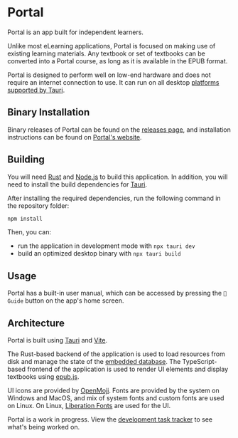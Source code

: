 # Portal

Portal is an app built for independent learners.

Unlike most eLearning applications, Portal is focused on making use of existing learning materials. Any textbook or set of textbooks can be converted into a Portal course, as long as it is available in the EPUB format.

Portal is designed to perform well on low-end hardware and does not require an internet connection to use. It can run on all desktop [platforms supported by Tauri](https://github.com/tauri-apps/tauri#platforms).

## Binary Installation

Binary releases of Portal can be found on the [releases page](https://github.com/School-of-Life-Project/Portal/releases), and installation instructions can be found on [Portal's website](https://school-of-life-project.github.io/Portal/).

## Building

You will need [Rust](https://www.rust-lang.org/tools/install) and [Node.js](https://nodejs.org/en/download) to build this application. In addition, you will need to install the build dependencies for [Tauri](https://v2.tauri.app/start/prerequisites/).

After installing the required dependencies, run the following command in the repository folder:

```bash
npm install
```

Then, you can:
- run the application in development mode with `npx tauri dev`
- build an optimized desktop binary with `npx tauri build`

## Usage

Portal has a built-in user manual, which can be accessed by pressing the `📜 Guide` button on the app's home screen.

## Architecture

Portal is built using [Tauri](https://tauri.app) and [Vite](https://vitejs.dev).

The Rust-based backend of the application is used to load resources from disk and manage the state of the [embedded database](https://github.com/spacejam/sled). The TypeScript-based frontend of the application is used to render UI elements and display textbooks using [epub.js](https://github.com/futurepress/epub.js/).

UI icons are provided by [OpenMoji](https://openmoji.org). Fonts are provided by the system on Windows and MacOS, and mix of system fonts and custom fonts are used on Linux. On Linux, [Liberation Fonts](https://github.com/liberationfonts/liberation-fonts) are used for the UI.

Portal is a work in progress. View the [development task tracker](https://github.com/orgs/School-of-Life-Project/projects/1) to see what's being worked on.